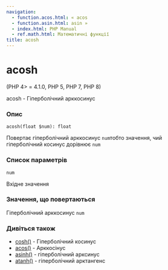 ```yaml
---
navigation:
  - function.acos.html: « acos
  - function.asin.html: asin »
  - index.html: PHP Manual
  - ref.math.html: Математичні функції
title: acosh
---
```

# acosh

(PHP 4> = 4.1.0, PHP 5, PHP 7, PHP 8)

acosh - Гіперболічний арккосинус

### Опис

```methodsynopsis
acosh(float $num): float
```

Повертає гіперболічний арккосинус `num`тобто значення, чий гіперболічний косинус дорівнює `num`

### Список параметрів

`num`

Вхідне значення

### Значення, що повертаються

Гіперболічний арккосинус `num`

### Дивіться також

-   [cosh()](function.cosh.html) - Гіперболічний косинус
-   [acos()](function.acos.html) - Арккосінус
-   [asinh()](function.asinh.html) - гіперболічний арксинус
-   [atanh()](function.atanh.html) - гіперболічний арктангенс

